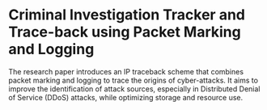 # Criminal Investigation Tracker and Trace-back using Packet Marking and Logging
The research paper introduces an IP traceback scheme that combines packet marking and logging to trace the origins of cyber-attacks. It aims to improve the identification of attack sources, especially in Distributed Denial of Service (DDoS) attacks, while optimizing storage and resource use.